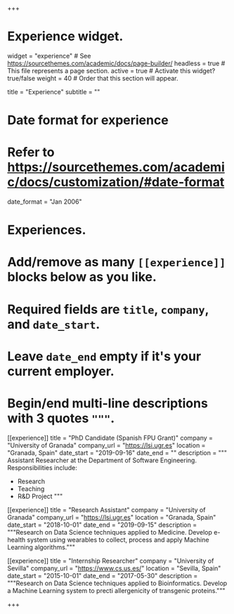 +++
# Experience widget.
widget = "experience"  # See https://sourcethemes.com/academic/docs/page-builder/
headless = true  # This file represents a page section.
active = true  # Activate this widget? true/false
weight = 40  # Order that this section will appear.

title = "Experience"
subtitle = ""

# Date format for experience
#   Refer to https://sourcethemes.com/academic/docs/customization/#date-format
date_format = "Jan 2006"

# Experiences.
#   Add/remove as many `[[experience]]` blocks below as you like.
#   Required fields are `title`, `company`, and `date_start`.
#   Leave `date_end` empty if it's your current employer.
#   Begin/end multi-line descriptions with 3 quotes `"""`.
[[experience]]
  title = "PhD Candidate (Spanish FPU Grant)"
  company = "University of Granada"
  company_url = "https://lsi.ugr.es"
  location = "Granada, Spain"
  date_start = "2019-09-16"
  date_end = ""
  description = """
  Assistant Researcher at the Department of Software Engineering.
  Responsibilities include:
  * Research
  * Teaching
  * R&D Project
  """

[[experience]]
title = "Research Assistant"
company = "University of Granada"
company_url = "https://lsi.ugr.es"
location = "Granada, Spain"
date_start = "2018-10-01"
date_end = "2019-09-15"
description = """Research on Data Science techniques applied to Medicine. Develop e-health system using wearables to collect, process and apply Machine Learning algorithms."""

[[experience]]
title = "Internship Researcher"
company = "University of Sevilla"
company_url = "https://www.cs.us.es/"
location = "Sevilla, Spain"
date_start = "2015-10-01"
date_end = "2017-05-30"
description = """Research on Data Science techniques applied to Bioinformatics. Develop a Machine Learning system to precti allergenicity of transgenic proteins."""

+++
